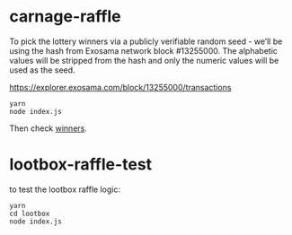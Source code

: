 # carnage-raffle

To pick the lottery winners via a publicly verifiable random seed - we’ll be using the hash from Exosama network block #13255000. The alphabetic values will be stripped from the hash and only the numeric values will be used as the seed.

https://explorer.exosama.com/block/13255000/transactions

```
yarn
node index.js
```

Then check [winners](./winners.json).

# lootbox-raffle-test

to test the lootbox raffle logic:

```
yarn
cd lootbox
node index.js

```

